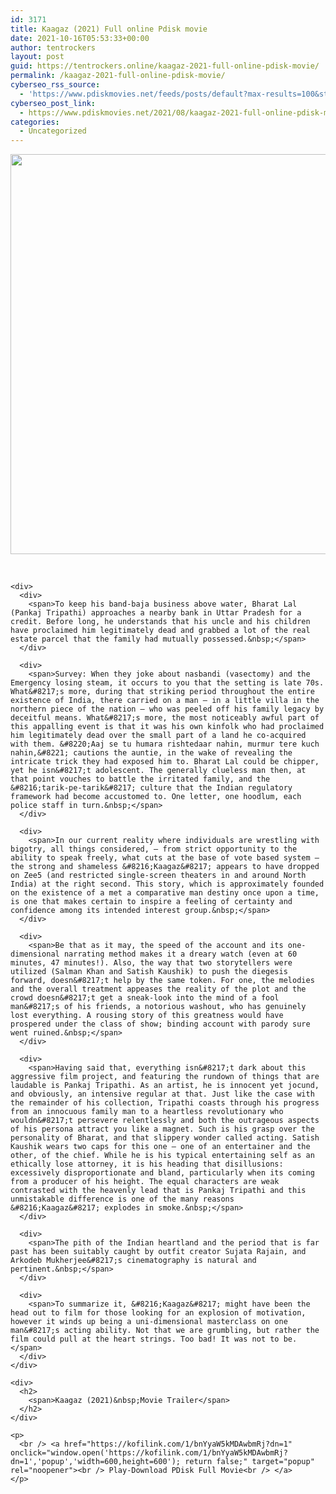 ```yaml
---
id: 3171
title: Kaagaz (2021) Full online Pdisk movie
date: 2021-10-16T05:53:33+00:00
author: tentrockers
layout: post
guid: https://tentrockers.online/kaagaz-2021-full-online-pdisk-movie/
permalink: /kaagaz-2021-full-online-pdisk-movie/
cyberseo_rss_source:
  - 'https://www.pdiskmovies.net/feeds/posts/default?max-results=100&start-index=1001'
cyberseo_post_link:
  - https://www.pdiskmovies.net/2021/08/kaagaz-2021-full-online-pdisk-movie.html
categories:
  - Uncategorized
---
```

<div>
  <div class="separator">
    <a href="https://1.bp.blogspot.com/-rXAjchiirLY/YRkz6sjk55I/AAAAAAAAAOE/t6NP5e-gwEMXUvuYaH1EgQSIuCxlFb5bgCLcBGAsYHQ/s1080/Kaagaz%2B%25282021%2529%2BFull%2Bonline%2BPdisk%2Bmovie.jpg" imageanchor="1"><img loading="lazy" border="0" data-original-height="1080" data-original-width="1080" height="640" src="https://1.bp.blogspot.com/-rXAjchiirLY/YRkz6sjk55I/AAAAAAAAAOE/t6NP5e-gwEMXUvuYaH1EgQSIuCxlFb5bgCLcBGAsYHQ/w640-h640/Kaagaz%2B%25282021%2529%2BFull%2Bonline%2BPdisk%2Bmovie.jpg" width="640" /></a>
  </div>
  
  <p>
    <span><br /></span></div> 
    
    <div>
      <div>
        <span>To keep his band-baja business above water, Bharat Lal (Pankaj Tripathi) approaches a nearby bank in Uttar Pradesh for a credit. Before long, he understands that his uncle and his children have proclaimed him legitimately dead and grabbed a lot of the real estate parcel that the family had mutually possessed.&nbsp;</span>
      </div>
      
      <div>
        <span>Survey: When they joke about nasbandi (vasectomy) and the Emergency losing steam, it occurs to you that the setting is late 70s. What&#8217;s more, during that striking period throughout the entire existence of India, there carried on a man – in a little villa in the northern piece of the nation – who was peeled off his family legacy by deceitful means. What&#8217;s more, the most noticeably awful part of this appalling event is that it was his own kinfolk who had proclaimed him legitimately dead over the small part of a land he co-acquired with them. &#8220;Aaj se tu humara rishtedaar nahin, murmur tere kuch nahin,&#8221; cautions the auntie, in the wake of revealing the intricate trick they had exposed him to. Bharat Lal could be chipper, yet he isn&#8217;t adolescent. The generally clueless man then, at that point vouches to battle the irritated family, and the &#8216;tarik-pe-tarik&#8217; culture that the Indian regulatory framework had become accustomed to. One letter, one hoodlum, each police staff in turn.&nbsp;</span>
      </div>
      
      <div>
        <span>In our current reality where individuals are wrestling with bigotry, all things considered, – from strict opportunity to the ability to speak freely, what cuts at the base of vote based system – the strong and shameless &#8216;Kaagaz&#8217; appears to have dropped on Zee5 (and restricted single-screen theaters in and around North India) at the right second. This story, which is approximately founded on the existence of a met a comparative man destiny once upon a time, is one that makes certain to inspire a feeling of certainty and confidence among its intended interest group.&nbsp;</span>
      </div>
      
      <div>
        <span>Be that as it may, the speed of the account and its one-dimensional narrating method makes it a dreary watch (even at 60 minutes, 47 minutes!). Also, the way that two storytellers were utilized (Salman Khan and Satish Kaushik) to push the diegesis forward, doesn&#8217;t help by the same token. For one, the melodies and the overall treatment appeases the reality of the plot and the crowd doesn&#8217;t get a sneak-look into the mind of a fool man&#8217;s of his friends, a notorious washout, who has genuinely lost everything. A rousing story of this greatness would have prospered under the class of show; binding account with parody sure went ruined.&nbsp;</span>
      </div>
      
      <div>
        <span>Having said that, everything isn&#8217;t dark about this aggressive film project, and featuring the rundown of things that are laudable is Pankaj Tripathi. As an artist, he is innocent yet jocund, and obviously, an intensive regular at that. Just like the case with the remainder of his collection, Tripathi coasts through his progress from an innocuous family man to a heartless revolutionary who wouldn&#8217;t persevere relentlessly and both the outrageous aspects of his persona attract you like a magnet. Such is his grasp over the personality of Bharat, and that slippery wonder called acting. Satish Kaushik wears two caps for this one – one of an entertainer and the other, of the chief. While he is his typical entertaining self as an ethically lose attorney, it is his heading that disillusions: excessively disproportionate and bland, particularly when its coming from a producer of his height. The equal characters are weak contrasted with the heavenly lead that is Pankaj Tripathi and this unmistakable difference is one of the many reasons &#8216;Kaagaz&#8217; explodes in smoke.&nbsp;</span>
      </div>
      
      <div>
        <span>The pith of the Indian heartland and the period that is far past has been suitably caught by outfit creator Sujata Rajain, and Arkodeb Mukherjee&#8217;s cinematography is natural and pertinent.&nbsp;</span>
      </div>
      
      <div>
        <span>To summarize it, &#8216;Kaagaz&#8217; might have been the head out to film for those looking for an explosion of motivation, however it winds up being a uni-dimensional masterclass on one man&#8217;s acting ability. Not that we are grumbling, but rather the film could pull at the heart strings. Too bad! It was not to be.</span>
      </div>
    </div>
    
    <div>
      <h2>
        <span>Kaagaz (2021)&nbsp;Movie Trailer</span>
      </h2>
    </div>
    
    <p>
      <br /> <a href="https://kofilink.com/1/bnYyaW5kMDAwbmRj?dn=1" onclick="window.open('https://kofilink.com/1/bnYyaW5kMDAwbmRj?dn=1','popup','width=600,height=600'); return false;" target="popup" rel="noopener"><br /> Play-Download PDisk Full Movie<br /> </a>
    </p>